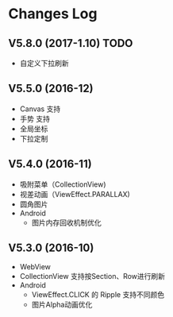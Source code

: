 # Changes Log

## V5.8.0 (2017-1.10) TODO
  * 自定义下拉刷新

## V5.5.0 (2016-12)
  * Canvas 支持
  * 手势 支持
  * 全局坐标
  * 下拉定制

## V5.4.0 (2016-11)
  * 吸附菜单（CollectionView)
  * 视差动画（ViewEffect.PARALLAX)
  * 圆角图片
  * Android
    * 图片内存回收机制优化

## V5.3.0 (2016-10)
  * WebView
  * CollectionView 支持按Section、Row进行刷新
  * Android
    * ViewEffect.CLICK 的 Ripple 支持不同颜色
    * 图片Alpha动画优化
